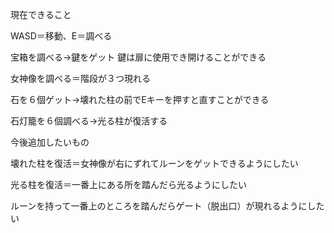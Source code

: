 現在できること

WASD＝移動、E＝調べる

宝箱を調べる→鍵をゲット
鍵は扉に使用でき開けることができる

女神像を調べる＝階段が３つ現れる

石を６個ゲット→壊れた柱の前でEキーを押すと直すことができる

石灯籠を６個調べる→光る柱が復活する

今後追加したいもの

壊れた柱を復活＝女神像が右にずれてルーンをゲットできるようにしたい

光る柱を復活＝一番上にある所を踏んだら光るようにしたい

ルーンを持って一番上のところを踏んだらゲート（脱出口）が現れるようにしたい
